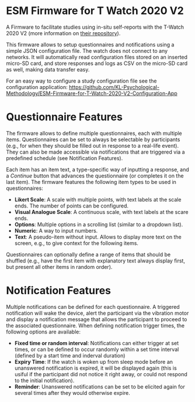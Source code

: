# ESM Firmware for T Watch 2020 V2

A Firmware to facilitate studies using in-situ self-reports with the T-Watch 2020 V2 (more information on [their repository](https://github.com/Xinyuan-LilyGO/TTGO_TWatch_Library)).

This firmware allows to setup questionnaires and notifications using a simple JSON configuration file. The watch does not connect to any networks. It will automatically read configuration files stored on an inserted micro-SD card, and store responses and logs as CSV on the micro-SD card as well, making data transfer easy.

For an easy way to configure a study configuration file see the configuration application: https://github.com/KL-Psychological-Methodology/ESM-Firmware-for-T-Watch-2020-V2-Configuration-App

# Questionnaire Features

The firmware allows to define multiple questionnaires, each with multiple items. Questionnaires can be set to always be selectable by participants (e.g., for when they should be filled out in response to a real-life event). They can also be made accessible via notifications that are triggered via a predefined schedule (see Notification Features).

Each item has an item text, a type-specific way of inputting a response, and a *Continue* button that advances the questionnaire (or completes it on the last item). The firmware features the following item types to be used in questionnaires:

* **Likert Scale**: A scale with multiple points, with text labels at the scale ends. The number of points can be configured.
* **Visual Analogue Scale**: A continuous scale, with text labels at the scare ends.
* **Options**: Multiple options in a scrolling list (similar to a dropdown list).
* **Numeric**: A way to input numbers.
* **Text**: A pseudo-item without input. Allows to display more text on the screen, e.g., to give context for the following items.

Questionnaires can optionally define a range of items that should be shuffled (e.g., have the first item with explanatory text always display first, but present all other items in random order).

# Notification Features

Multiple notifications can be defined for each questionnaire. A triggered notification will wake the device, alert the participant via the vibration motor and display a notification message that allows the participant to proceed to the associated questionnaire. When defining notification trigger times, the following options are available:

* **Fixed time or random interval**: Notifications can either trigger at set times, or can be defined to occur randomly within a set time interval (defined by a start time and inderval duration)
* **Expiry Time**: If the watch is woken up from sleep mode before an unanswered notification is expired, it will be displayed again (this is usiful if the participant did not notice it right away, or could not respond to the initial notification).
* **Reminder**: Unanswered notifications can be set to be elicited again for several times after they would otherwise expire.
